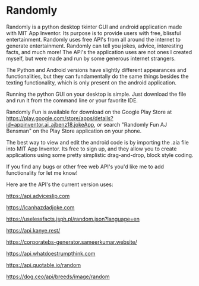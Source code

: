# Randomly
Randomly is a python desktop tkinter GUI and android application made with MIT App Inventor. Its purpose is to provide users with free, blissful entertainment. Randomly uses free API's from all around the internet to generate entertainment. Randomly can tell you jokes, advice, interesting facts, and much more! The API's the application uses are not ones I created myself, but were made and run by some generous internet strangers.

The Python and Android versions have slightly different appearances and functionalities, but they can fundamentally do the same things besides the texting functionality, which is only present on the android application.

Running the python GUI on your desktop is simple. Just download the file and run it from the command line or your favorite IDE.

Randomly Fun is available for download on the Google Play Store at https://play.google.com/store/apps/details?id=appinventor.ai_ajbenz18.jokeApp, or search "Randomly Fun AJ Bensman" on the Play Store application on your phone.

The best way to view and edit the android code is by importing the .aia file into MIT App Inventor. Its free to sign up, and they allow you to create applications using some pretty simplistic drag-and-drop, block style coding.

If you find any bugs or other free web API's you'd like me to add functionality for let me know!


Here are the API's the current version uses:

https://api.adviceslip.com

https://icanhazdadjoke.com

https://uselessfacts.jsph.pl/random.json?language=en

https://api.kanye.rest/

https://corporatebs-generator.sameerkumar.website/

https://api.whatdoestrumpthink.com

https://api.quotable.io/random

https://dog.ceo/api/breeds/image/random

